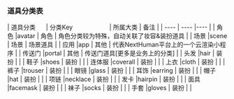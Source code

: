 ### 道具分类表
| 道具分类<img width=20/>  | 分类Key<img width=80/>    |  所属大类 | 备注 |
|  ----   | ----  |----  |
| 角色    |avatar |  角色 | 角色分类较为特殊，自动关联了妆容&装扮道具 |
| 场景    |scene |  场景 | 场景道具 |
| 应用    |app |  其他 | 代表NextHuman平台上的一个云渲染小程序 |
| 传送门  |portal |  其他 | 传送门道具[更多是业务上的分类] |
| 头发  |hair |  装扮 | |
| 鞋子  |shoes |  装扮 | |
| 连体服  |coverall |  装扮 | |
| 上衣  |cloth |  装扮 | |
| 裤子  |trouser |  装扮 | |
| 眼镜  |glass |  装扮 | |
| 耳饰 |earring |  装扮 | |
| 帽子 |hat |  装扮 | |
| 项链 |necklace |  装扮 | |
| 发卡 |hairpin |  装扮 | |
| 面具 |facemask |  装扮 | |
| 袜子 |socks |  装扮 | |
| 手套 |gloves |  装扮 | |



